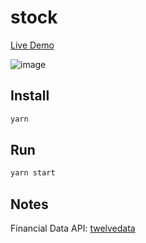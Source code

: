 # stock

[Live Demo](https://seotaro.github.io/stock/index.html?symbols=USD/JPY,NVDA,AAPL,MSFT,GOOG)

![image](https://github.com/seotaro/grib2-visualization/assets/46148606/1fe1cb76-20c4-4574-9299-c4c6b0f8bd90)

## Install

```bash
yarn
```

## Run

```bash
yarn start
```

## Notes

Financial Data API: [twelvedata](https://twelvedata.com/)
